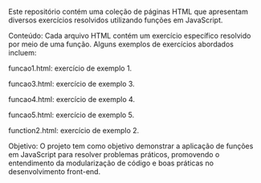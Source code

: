 Este repositório contém uma coleção de páginas HTML que apresentam diversos exercícios resolvidos utilizando funções em JavaScript.

 Conteúdo:
Cada arquivo HTML contém um exercício específico resolvido por meio de uma função. Alguns exemplos de exercícios abordados incluem:

funcao1.html: exercício de exemplo 1.

funcao3.html: exercício de exemplo 3.

funcao4.html: exercício de exemplo 4.

funcao5.html: exercício de exemplo 5.

function2.html: exercício de exemplo 2.

 Objetivo:
O projeto tem como objetivo demonstrar a aplicação de funções em JavaScript para resolver problemas práticos, promovendo o entendimento da modularização de código e boas práticas no desenvolvimento front-end.

